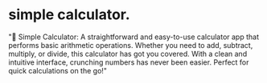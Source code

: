 # simple calculator.
"🧮 Simple Calculator: A straightforward and easy-to-use calculator app that performs basic arithmetic operations. Whether you need to add, subtract, multiply, or divide, this calculator has got you covered. With a clean and intuitive interface, crunching numbers has never been easier. Perfect for quick calculations on the go!"
